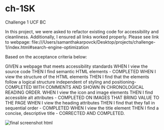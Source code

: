 # ch-1SK
Challenge 1 UCF BC 

In this project, we were asked to refactor existing code for accessibility and cleanliness. Additionally, I ensured all links worked properly. 
Please see link to webpage: file:///Users/samanthakarpovck/Desktop/projects/challenge-1/index.html#search-engine-optimization

Based on the acceptance criteria below: 

GIVEN a webpage that meets accessibility standards
WHEN I view the source code
THEN I find semantic HTML elements - COMPLETED
WHEN I view the structure of the HTML elements
THEN I find that the elements follow a logical structure independent of styling and positioning- COMPLETED WITH COMMENTS AND SHOWN IN CHRONOLOGICAL READING ORDER.
WHEN I view the icon and image elements
THEN I find accessible alt attributes - COMPLETED ON IMAGES THAT BRING VALUE TO THE PAGE 
WHEN I view the heading attributes
THEN I find that they fall in sequential order - COMPLETED
WHEN I view the title element
THEN I find a concise, descriptive title - CORRECTED AND COMPLETED. 

![final screenshot html](https://user-images.githubusercontent.com/105761973/173249404-c6b3fec4-ab67-4533-9ae0-fcc00901743c.png)
